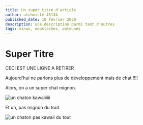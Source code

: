```yaml
---
title: Un super titre d'article 
author: alchmiste-45134 
published_date: 10 février 2020 
description: une description parmi tant d'autres
tags: minou, moustaches, patounes
---
```


# Super Titre 

CECI EST UNE LIGNE A RETIRER

Aujourd'hui ne parlons plus de développement mais de chat !!!!

Alors, on a un super chat mignon.

![un chaton kawaiiiiii](https://i.ytimg.com/vi/M1fDs5eeEUM/maxresdefault.jpg)

Et un, pas mignon du tout.

![un chaton pas kawaii du tout](https://pbs.twimg.com/media/DYLuNt2UQAEqaOs.jpg)
